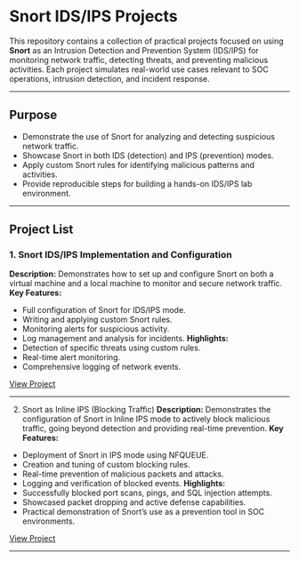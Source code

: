 # Snort IDS/IPS Projects

This repository contains a collection of practical projects focused on using **Snort** as an Intrusion Detection and Prevention System (IDS/IPS) for monitoring network traffic, detecting threats, and preventing malicious activities. Each project simulates real-world use cases relevant to SOC operations, intrusion detection, and incident response.

---

## Purpose

* Demonstrate the use of Snort for analyzing and detecting suspicious network traffic.
* Showcase Snort in both IDS (detection) and IPS (prevention) modes.
* Apply custom Snort rules for identifying malicious patterns and activities.
* Provide reproducible steps for building a hands-on IDS/IPS lab environment.

---

## Project List

### 1. Snort IDS/IPS Implementation and Configuration

**Description:** Demonstrates how to set up and configure Snort on both a virtual machine and a local machine to monitor and secure network traffic.
**Key Features:**
* Full configuration of Snort for IDS/IPS mode.
* Writing and applying custom Snort rules.
* Monitoring alerts for suspicious activity.
* Log management and analysis for incidents.
**Highlights:**
* Detection of specific threats using custom rules.
* Real-time alert monitoring.
* Comprehensive logging of network events.

[View Project](https://github.com/00112244/snort_works/blob/main/Snort-IDS-IPS-Implementation-and-Configuration.md)

---
2. Snort as Inline IPS (Blocking Traffic)
**Description:** Demonstrates the configuration of Snort in Inline IPS mode to actively block malicious traffic, going beyond detection and providing real-time prevention.
**Key Features:**
* Deployment of Snort in IPS mode using NFQUEUE.
* Creation and tuning of custom blocking rules.
* Real-time prevention of malicious packets and attacks.
* Logging and verification of blocked events.
**Highlights:**
* Successfully blocked port scans, pings, and SQL injection attempts.
* Showcased packet dropping and active defense capabilities.
* Practical demonstration of Snort’s use as a prevention tool in SOC environments.

[View Project](https://github.com/00112244/snort_works/blob/main/Snort-as-Inline-IPS-(Blocking-Traffic).md)

---

